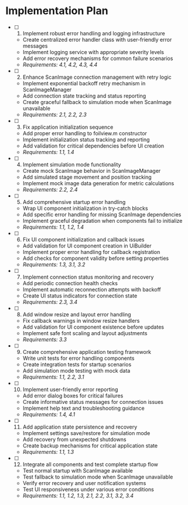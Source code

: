 # Implementation Plan

- [ ] 1. Implement robust error handling and logging infrastructure
  - Create centralized error handler class with user-friendly error messages
  - Implement logging service with appropriate severity levels
  - Add error recovery mechanisms for common failure scenarios
  - _Requirements: 4.1, 4.2, 4.3, 4.4_

- [ ] 2. Enhance ScanImage connection management with retry logic
  - Implement exponential backoff retry mechanism in ScanImageManager
  - Add connection state tracking and status reporting
  - Create graceful fallback to simulation mode when ScanImage unavailable
  - _Requirements: 2.1, 2.2, 2.3_

- [ ] 3. Fix application initialization sequence
  - Add proper error handling to foilview.m constructor
  - Implement initialization status tracking and reporting
  - Add validation for critical dependencies before UI creation
  - _Requirements: 1.1, 1.4_

- [ ] 4. Implement simulation mode functionality
  - Create mock ScanImage behavior in ScanImageManager
  - Add simulated stage movement and position tracking
  - Implement mock image data generation for metric calculations
  - _Requirements: 2.2, 2.4_

- [ ] 5. Add comprehensive startup error handling
  - Wrap UI component initialization in try-catch blocks
  - Add specific error handling for missing ScanImage dependencies
  - Implement graceful degradation when components fail to initialize
  - _Requirements: 1.1, 1.2, 1.4_

- [ ] 6. Fix UI component initialization and callback issues
  - Add validation for UI component creation in UiBuilder
  - Implement proper error handling for callback registration
  - Add checks for component validity before setting properties
  - _Requirements: 1.3, 3.1, 3.2_

- [ ] 7. Implement connection status monitoring and recovery
  - Add periodic connection health checks
  - Implement automatic reconnection attempts with backoff
  - Create UI status indicators for connection state
  - _Requirements: 2.3, 3.4_

- [ ] 8. Add window resize and layout error handling
  - Fix callback warnings in window resize handlers
  - Add validation for UI component existence before updates
  - Implement safe font scaling and layout adjustments
  - _Requirements: 3.3_

- [ ] 9. Create comprehensive application testing framework
  - Write unit tests for error handling components
  - Create integration tests for startup scenarios
  - Add simulation mode testing with mock data
  - _Requirements: 1.1, 2.2, 3.1_

- [ ] 10. Implement user-friendly error reporting
  - Add error dialog boxes for critical failures
  - Create informative status messages for connection issues
  - Implement help text and troubleshooting guidance
  - _Requirements: 1.4, 4.1_

- [ ] 11. Add application state persistence and recovery
  - Implement settings save/restore for simulation mode
  - Add recovery from unexpected shutdowns
  - Create backup mechanisms for critical application state
  - _Requirements: 1.1, 1.3_

- [ ] 12. Integrate all components and test complete startup flow
  - Test normal startup with ScanImage available
  - Test fallback to simulation mode when ScanImage unavailable
  - Verify error recovery and user notification systems
  - Test UI responsiveness under various error conditions
  - _Requirements: 1.1, 1.2, 1.3, 2.1, 2.2, 3.1, 3.2, 3.4_